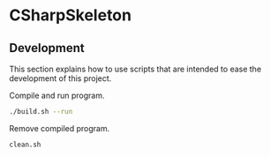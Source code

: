 # CSharpSkeleton

## Development

This section explains how to use scripts that are intended to ease the development of this project.

Compile and run program.

```sh
./build.sh --run
```

Remove compiled program.

```sh
clean.sh
```
